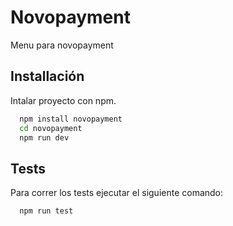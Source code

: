# Novopayment

Menu para novopayment


## Installación

Intalar proyecto con npm.

```bash
  npm install novopayment
  cd novopayment
  npm run dev
```

## Tests

Para correr los tests ejecutar el siguiente comando:

```bash
  npm run test
```